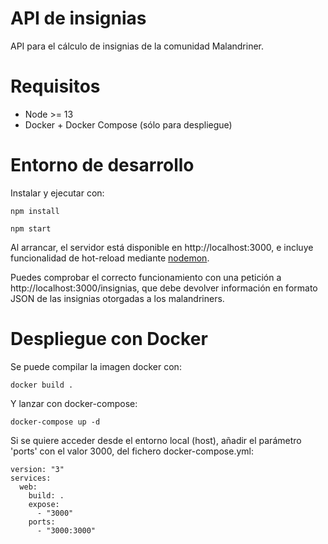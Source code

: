 # API de insignias

API para el cálculo de insignias de la comunidad Malandriner.

# Requisitos

-   Node >= 13
-   Docker + Docker Compose (sólo para despliegue)

# Entorno de desarrollo

Instalar y ejecutar con:

```
npm install

npm start
```

Al arrancar, el servidor está disponible en http://localhost:3000, e incluye funcionalidad de hot-reload mediante [nodemon](https://github.com/remy/nodemon).

Puedes comprobar el correcto funcionamiento con una petición a http://localhost:3000/insignias, que debe devolver información en formato JSON de las insignias otorgadas a los malandriners.

# Despliegue con Docker

Se puede compilar la imagen docker con:

```
docker build .
```

Y lanzar con docker-compose:

```
docker-compose up -d
```

Si se quiere acceder desde el entorno local (host), añadir el parámetro 'ports' con el valor 3000, del fichero docker-compose.yml:

```
version: "3"
services:
  web:
    build: .
    expose:
      - "3000"
    ports:
      - "3000:3000"
```
